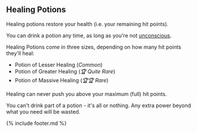 ## Healing Potions

Healing potions restore your health (i.e. your remaining hit points).

You can drink a potion any time, as long as you're not [unconscious](../../unconscious.md).

Healing Potions come in three sizes, depending on how many hit points they'll heal:
- Potion of Lesser Healing (_Common_)
- Potion of Greater Healing (_🏆 Quite Rare_)
- Potion of Massive Healing (_🏆🏆 Rare_)

Healing can never push you above your maximum (full) hit points. 

You can't drink part of a potion - it's all or nothing. Any extra power beyond what you need will be wasted.

{% include footer.md %}